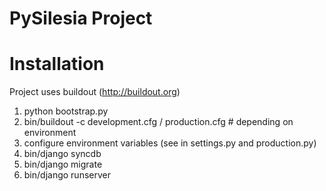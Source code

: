 PySilesia Project
=================

Installation
============

Project uses buildout (http://buildout.org)

1. python bootstrap.py
2. bin/buildout -c development.cfg / production.cfg # depending on environment
3. configure environment variables (see in settings.py and production.py)
4. bin/django syncdb
5. bin/django migrate
6. bin/django runserver
